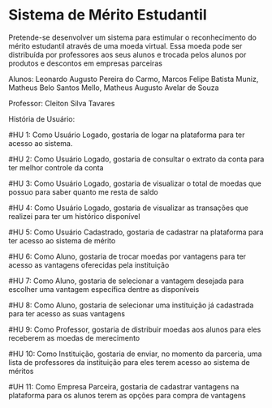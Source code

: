 # Sistema de Mérito Estudantil

Pretende-se desenvolver um sistema para estimular o reconhecimento do mérito estudantil através de uma moeda virtual. Essa moeda pode ser distribuída por professores aos seus alunos e trocada pelos alunos por produtos e descontos em empresas parceiras

Alunos: Leonardo Augusto Pereira do Carmo, Marcos Felipe Batista Muniz, Matheus Belo Santos Mello, Matheus Augusto Avelar de Souza

Professor: Cleiton Silva Tavares

História de Usuário:

#HU 1: Como Usuário Logado, gostaria de logar na plataforma para ter acesso ao sistema.

#HU 2: Como Usuário Logado, gostaria de consultar o extrato da conta para ter melhor controle da conta

#HU 3: Como Usuário Logado, gostaria de visualizar o total de moedas que possuo para saber quanto me resta de saldo

#HU 4: Como Usuário Logado, gostaria de visualizar as transações que realizei para ter um histórico disponível

#HU 5: Como Usuário Cadastrado, gostaria de cadastrar na plataforma para ter acesso ao sistema de mérito

#HU 6: Como Aluno, gostaria de trocar moedas por vantagens para ter acesso as vantagens oferecidas pela instituição 

#HU 7: Como Aluno, gostaria de selecionar a vantagem desejada para escolher uma vantagem específica dentre as disponíveis

#HU 8: Como Aluno, gostaria de selecionar uma instituição já cadastrada para ter acesso as suas vantagens

#HU 9: Como Professor, gostaria de distribuir moedas aos alunos para eles receberem as moedas de merecimento

#HU 10: Como Instituição, gostaria de enviar, no momento da parceria, uma lista de professores da instituição para eles terem acesso ao sistema de méritos

#UH 11: Como Empresa Parceira, gostaria de cadastrar vantagens na plataforma para os alunos terem as opções para compra de vantagens

